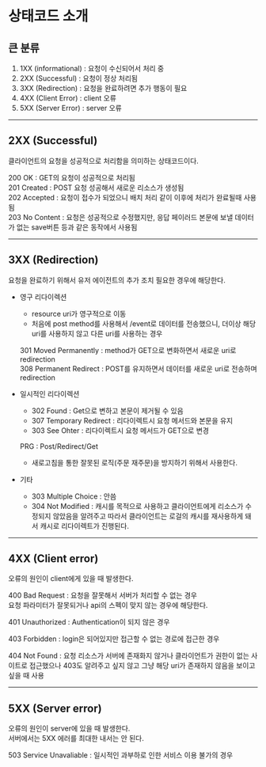 # 상태코드 소개

## 큰 분류

1. 1XX (informational) : 요청이 수신되어서 처리 중
2. 2XX (Successful) : 요청이 정상 처리됨
3. 3XX (Redirection) : 요청을 완료하려면 추가 행동이 필요
4. 4XX (Client Error) : client 오류
5. 5XX (Server Error) : server 오류

----
## 2XX  (Successful)

클라이언트의 요청을 성공적으로 처리함을 의미하는 상태코드이다.<br>

200 OK : GET의 요청이 성공적으로 처리됨<br>
201 Created : POST 요청 성공해서 새로운 리소스가 생성됨<br>
202 Accepted : 요청이 접수가 되었으니 배치 처리 같이 이후에 처리가 완료될때 사용됨<br>
203 No Content : 요청은 성공적으로 수정했지만, 응답 페이러드 본문에 보낼 데이터가 없는 save버튼 등과 같은 동작에서 사용됨<br>

-----

## 3XX (Redirection)

요청을 완료하기 위해서 유저 에이전트의 추가 조치 필요한 경우에 해당한다.<br>

- 영구 리다이렉션<br>
    - resource uri가 영구적으로 이동
    - 처음에 post method를 사용해서 /event로 데이터를 전송했으니, 더이상 해당 uri를 사용하지 않고 다른 uri를 사용하는 경우<br>

    301 Moved Permanently : method가 GET으로 변화하면서 새로운 uri로 redirection<br>
    308 Permanent Redirect : POST를 유지하면서 데이터를 새로운 uri로 전송하며 redirection<br>

- 일시적인 리다이렉션<br>
    - 302 Found : Get으로 변하고 본문이 제거될 수 있음
    - 307 Temporary Redirect : 리다이렉트시 요청 메서드와 본문을 유지
    - 303 See Ohter : 리다이렉트시 요청 메서드가 GET으로 변경

    PRG : Post/Redirect/Get
    - 새로고침을 통한 잘못된 로직(주문 재주문)을 방지하기 위해서 사용한다.<br>

- 기타<br>
    - 303 Multiple Choice : 안씀
    - 304 Not Modified : 캐시를 목적으로 사용하고 클라이언트에게 리소스가 수정되지 않았음을 알려주고 따라서 클라이언트는 로걸의 캐시를 재사용하게 돼서 캐시로 리다이렉트가 진행된다.<br>

------

## 4XX (Client error)

오류의 원인이 client에게 있을 때 발생한다.<br>

400 Bad Request : 요청을 잘못해서 서버가 처리할 수 없는 경우<br>
요청 파라미터가 잘못되거나 api의 스펙이 맞지 않는 경우에 해당한다.<br>

401 Unauthorized : Authentication이 되지 않은 경우<br>

403 Forbidden : login은 되어있지만 접근할 수 없는 경로에 접근한 경우<br>

404 Not Found : 요청 리소스가 서버에 존재화지 않거나 클라이언트가 권한이 없는 사이트로 접근했으나 403도 알려주고 싶지 않고 그냥 해당 uri가 존재하지 않음을 보이고 싶을 때 사용<br>

------

## 5XX (Server error)

오류의 원인이 server에 있을 때 발생한다.<br>
서버에서는 5XX 에러를 최대한 내서는 안 된다.<br>

503 Service Unavaliable : 일시적인 과부하로 인한 서비스 이용 불가의 경우<br>



